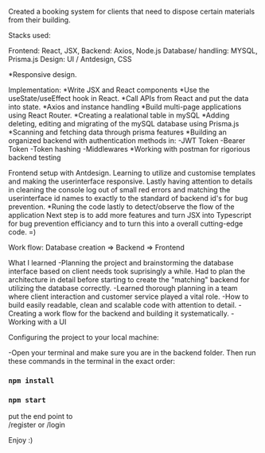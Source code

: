 Created a booking system for clients that need to dispose certain materials from their building.

Stacks used:

Frontend: React, JSX, Backend: Axios, Node.js Database/ handling: MYSQL, Prisma.js Design: UI / Antdesign, CSS

*Responsive design.

Implementation: *Write JSX and React components *Use the useState/useEffect hook in React. *Call APIs from React and put the data into state. *Axios and instance handling *Build multi-page applications using React Router. *Creating a realational table in mySQL *Adding deleting, editing and migrating of the mySQL database using Prisma.js *Scanning and fetching data through prisma features *Building an organized backend with authentication methods in: -JWT Token -Bearer Token -Token hashing -Middlewares *Working with postman for rigorious backend testing

Frontend setup with Antdesign. Learning to utilize and customise templates and making the userinterface responsive.
Lastly having attention to details in cleaning the console log out of small red errors and matching the userinterface id names to exactly to the standard of backend id's for bug prevention. *Runing the code lastly to detect/observe the flow of the application
Next step is to add more features and turn JSX into Typescript for bug prevention efficiancy and to turn this into a overall cutting-edge code. =)

Work flow: Database creation => Backend => Frontend

What I learned
-Planning the project and brainstorming the database interface based on client needs took suprisingly a while. Had to plan the architecture in detail before starting to create the "matching" backend for utilizing the database correctly. -Learned thorough planning in a team where client interaction and customer service played a vital role.
-How to build easily readable, clean and scalable code with attention to detail. -Creating a work flow for the backend and building it systematically. -Working with a UI

Configuring the project to your local machine:

-Open your terminal and make sure you are in the backend folder. Then run these commands in the terminal in the exact order:

### `npm install`
### `npm start`

put the end point to  
/register or
/login

Enjoy :)

